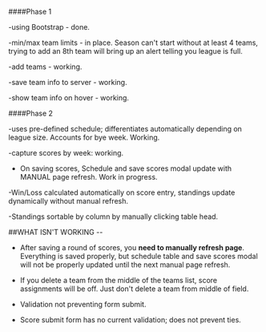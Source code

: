####Phase 1

-using Bootstrap - done.

-min/max team limits - in place. Season can't start without at least 4 teams, trying to add an 8th team will bring up an alert telling you league is full.

-add teams - working.

-save team info to server - working.

-show team info on hover - working.

####Phase 2

-uses pre-defined schedule; differentiates automatically depending on league size. Accounts for bye week. Working.

-capture scores by week: working. 

*	On saving scores, Schedule and save scores modal update with MANUAL page refresh. Work in progress.

-Win/Loss calculated automatically on score entry, standings update dynamically without manual refresh.

-Standings sortable by column by manually clicking table head.

##WHAT ISN'T WORKING --

*	After saving a round of scores, you __need to manually refresh page__. Everything is saved properly, but schedule table and save scores modal will not be properly updated until the next manual page refresh. 

*	If you delete a team from the middle of the teams list, score assignments will be off. Just don't delete a team from middle of field.

*	Validation not preventing form submit. 

*	Score submit form has no current validation; does not prevent ties.